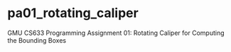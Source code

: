 # pa01_rotating_caliper
GMU CS633 Programming Assignment 01: Rotating Caliper for Computing the Bounding Boxes
